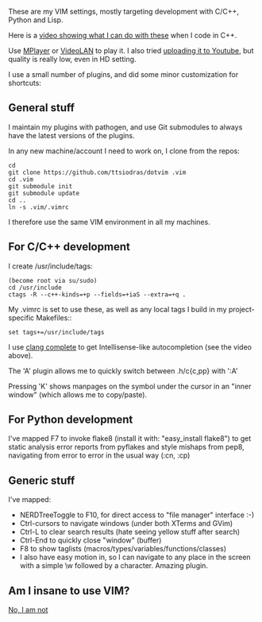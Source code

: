 
These are my VIM settings, mostly targeting development with C/C++, Python and Lisp.

Here is a [video showing what I can do with these](http://www.wupload.com/file/2665561027/Vim.flv) when I code in C++.

Use [MPlayer](http://www.mplayerhq.hu) or [VideoLAN](http://www.videolan.org/) to play it.
I also tried [uploading it to Youtube](http://www.youtube.com/watch?v=5f5MN8dZDtk), but quality is really low, even in HD setting.

I use a small number of plugins, and did some minor customization for shortcuts:

General stuff
-------------

I maintain my plugins with pathogen, and use Git submodules to always
have the latest versions of the plugins. 

In any new machine/account I need to work on, I clone from the repos:

    cd 
    git clone https://github.com/ttsiodras/dotvim .vim
    cd .vim
    git submodule init
    git submodule update
    cd ..
    ln -s .vim/.vimrc

I therefore use the same VIM environment in all my machines.

For C/C++ development
---------------------

I create /usr/include/tags:

    (become root via su/sudo)
    cd /usr/include
    ctags -R --c++-kinds=+p --fields=+iaS --extra=+q .

My .vimrc is set to use these, as well as any local tags I build
in my project-specific Makefiles::

    set tags+=/usr/include/tags

I use [clang complete](http://www.vim.org/scripts/script.php?script_id=3302)
  to get Intellisense-like autocompletion (see the video above).

The 'A' plugin allows me to quickly switch between .h/c{c,pp} with ':A'

Pressing 'K' shows manpages on the symbol under the cursor in an "inner window" 
(which allows me to copy/paste).

For Python development
----------------------

I've mapped F7 to invoke flake8 (install it with: "easy_install flake8") to get 
static analysis error reports from pyflakes and style mishaps from pep8, navigating
from error to error in the usual way (:cn, :cp)

Generic stuff
-------------

I've mapped:

-    NERDTreeToggle to F10, for direct access to "file manager" interface :-)
-    Ctrl-cursors to navigate windows (under both XTerms and GVim)
-    Ctrl-L to clear search results (hate seeing yellow stuff after search)
-    Ctrl-End to quickly close "window" (buffer)
-    F8 to show taglists (macros/types/variables/functions/classes)
- I also have easy motion in, so I can navigate to any place in the screen
  with a simple \\w followed by a character. Amazing plugin.

Am I insane to use VIM?
-----------------------
[No, I am not](http://www.viemu.com/a-why-vi-vim.html)
